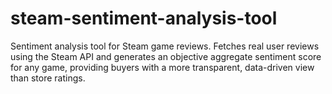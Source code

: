 # steam-sentiment-analysis-tool
Sentiment analysis tool for Steam game reviews. Fetches real user reviews using the Steam API and generates an objective aggregate sentiment score for any game, providing buyers with a more transparent, data-driven view than store ratings. 
